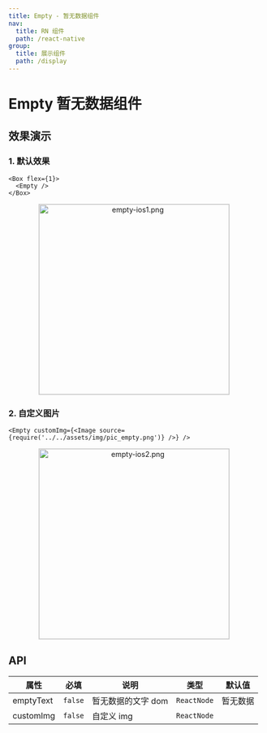 ```yaml
---
title: Empty - 暂无数据组件
nav:
  title: RN 组件
  path: /react-native
group:
  title: 展示组件
  path: /display
---
```


# Empty 暂无数据组件

## 效果演示

### 1. 默认效果

```tsx | pure
<Box flex={1}>
  <Empty />
</Box>
```

<center>
  <figure>
    <img
      alt="empty-ios1.png"
      src="https://td-dev-public.oss-cn-hangzhou.aliyuncs.com/maoyes-app/1643164552166522287.png"
      style="width: 375px; margin-right: 10px; border: 1px solid #ddd;"
    />
  </figure>
</center>

### 2. 自定义图片

```tsx | pure
<Empty customImg={<Image source={require('../../assets/img/pic_empty.png')} />} />
```

<center>
  <figure>
    <img
      alt="empty-ios2.png"
      src="https://td-dev-public.oss-cn-hangzhou.aliyuncs.com/maoyes-app/1643164614557936927.png"
      style="width: 375px; margin-right: 10px; border: 1px solid #ddd;"
    />
  </figure>
</center>

## API

| 属性      | 必填    | 说明               | 类型        | 默认值   |
| --------- | ------- | ------------------ | ----------- | -------- |
| emptyText | `false` | 暂无数据的文字 dom | `ReactNode` | 暂无数据 |
| customImg | `false` | 自定义 img         | `ReactNode` |          |
